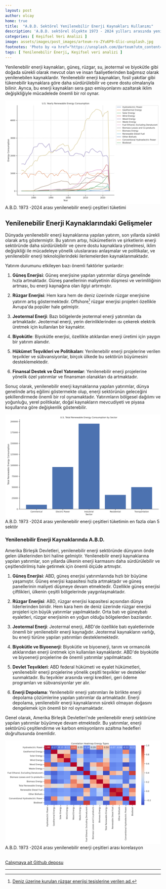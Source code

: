 ```yaml
---
layout: post
author: olcay
home: true
title:  "A.B.D. Sektörel Yenilenebilir Enerji Kaynakları Kullanımı"
description: 'A.B.D. sektörel ölçekte 1973 - 2024 yılları arasında yenilenebilir enerji kaynaklarının kullanımına ait inceleme.'
categories: [ Keşifsel Veri Analizi ]
image: assets/images/post_images/arteum-ro-ZYu6P9-Glic-unsplash.jpg
footnotes: 'Photo by <a href="https://unsplash.com/@arteum?utm_content=creditCopyText&utm_medium=referral&utm_source=unsplash">Arteum.ro</a> on <a href="https://unsplash.com/photos photo-of-wind-turbines-on-green-grass-ZYu6P9-Glic?utm_content=creditCopyText&utm_medium=referral&utm_source=unsplash">Unsplash</a>'
tags: [ Yenilenebilir Enerji, Keşifsel veri analizi ]
---
```


Yenilenebilir enerji kaynakları, güneş, rüzgar, su, jeotermal ve biyokütle gibi doğada sürekli olarak mevcut olan ve insan faaliyetlerinden bağımsız olarak yenilenebilen kaynaklardır. Yenilenebilir enerji kaynakları, fosil yakıtlar gibi tükenebilir kaynaklara göre daha sürdürülebilir ve çevre dostu olmalarıyla bilinir. Ayrıca, bu enerji kaynakları sera gazı emisyonlarını azaltarak iklim değişikliğiyle mücadelede önemli bir rol oynar.

<img src="/assets/images/post_images/us_yearly_r_energy_consumption.png" class="img-thumbnail" alt="A.B.D. 1973 -2024 arası yenilenebilir enerji çeşitleri tüketimi">
<figcaption class="footnotes text-center" data-selectable-paragraph="">A.B.D. 1973 -2024 arası yenilenebilir enerji çeşitleri tüketimi</figcaption>

## Yenilenebilir Enerji Kaynaklarındaki Gelişmeler

Dünyada yenilenebilir enerji kaynaklarına yapılan yatırım, son yıllarda sürekli olarak artış göstermiştir. Bu yatırım artışı, hükümetlerin ve şirketlerin enerji sektöründe daha sürdürülebilir ve çevre dostu kaynaklara yönelmesi, iklim değişikliği ile mücadeleye yönelik uluslararası anlaşmalar ve politikalar, ve yenilenebilir enerji teknolojilerindeki ilerlemelerden kaynaklanmaktadır.

Yatırım durumunu etkileyen bazı önemli faktörler şunlardır:

1. **Güneş Enerjisi**: Güneş enerjisine yapılan yatırımlar dünya genelinde hızla artmaktadır. Güneş panellerinin maliyetinin düşmesi ve verimliliğinin artması, bu enerji kaynağına olan ilgiyi artırmıştır.

2. **Rüzgar Enerjisi**: Hem kara hem de deniz üzerinde rüzgar enerjisine yatırım artış göstermektedir. Offshore[^1] rüzgar enerjisi projeleri özellikle Avrupa'da popüler hale gelmiştir.

3. **Jeotermal Enerji**: Bazı bölgelerde jeotermal enerji yatırımları da artmaktadır. Jeotermal enerji, yerin derinliklerinden ısı çekerek elektrik üretmek için kullanılan bir kaynaktır.

4. **Biyokütle**: Biyokütle enerjisi, özellikle atıklardan enerji üretimi için yaygın bir yatırım alanıdır.

5. **Hükümet Teşvikleri ve Politikaları**: Yenilenebilir enerji projelerine verilen teşvikler ve sübvansiyonlar, birçok ülkede bu sektörün büyümesini desteklemektedir.

6. **Finansal Destek ve Özel Yatırımlar**: Yenilenebilir enerji projelerine yönelik özel yatırımlar ve finansman olanakları da artmaktadır.

Sonuç olarak, yenilenebilir enerji kaynaklarına yapılan yatırımlar, dünya genelinde artış eğilimi göstermekte olup, enerji sektörünün geleceğini şekillendirmede önemli bir rol oynamaktadır. Yatırımların bölgesel dağılımı ve yoğunluğu, yerel politikalar, doğal kaynakların mevcudiyeti ve piyasa koşullarına göre değişkenlik gösterebilir.

<img src="/assets/images/post_images/us_total_r_energy_consumption_by_sector.png" class="img-thumbnail" alt="A.B.D. 1973 -2024 arası yenilenebilir enerji çeşitleri tüketimin en fazla olan 5 sektör">
<figcaption class="footnotes text-center" data-selectable-paragraph="">A.B.D. 1973 -2024 arası yenilenebilir enerji çeşitleri tüketimin en fazla olan 5 sektör</figcaption>

### Yenilenebilir Enerji Kaynaklarında A.B.D.

Amerika Birleşik Devletleri, yenilenebilir enerji sektöründe dünyanın önde gelen ülkelerinden biri haline gelmiştir. Yenilenebilir enerji kaynaklarına yapılan yatırımlar, son yıllarda ülkenin enerji karmasını daha sürdürülebilir ve çeşitlendirilmiş hale getirmek için önemli ölçüde artmıştır.

1. **Güneş Enerjisi**: ABD, güneş enerjisi yatırımlarında hızlı bir büyüme yaşamıştır. Güneş enerjisi kapasitesi hızla artmaktadır ve güneş panellerinin maliyeti düşmeye devam etmektedir. Özellikle güneş enerjisi çiftlikleri, ülkenin çeşitli bölgelerinde yaygınlaşmaktadır.

2. **Rüzgar Enerjisi**: ABD, rüzgar enerjisi kapasitesi açısından dünya liderlerinden biridir. Hem kara hem de deniz üzerinde rüzgar enerjisi projeleri için büyük yatırımlar yapılmaktadır. Orta batı ve güneybatı eyaletleri, rüzgar enerjisinin en yoğun olduğu bölgelerden bazılarıdır.

3. **Jeotermal Enerji**: Jeotermal enerji, ABD'de özellikle batı eyaletlerinde önemli bir yenilenebilir enerji kaynağıdır. Jeotermal kaynakların varlığı, bu enerji türüne yapılan yatırımları desteklemektedir.

4. **Biyokütle ve Biyoenerji**: Biyokütle ve biyoenerji, tarım ve ormancılık atıklarından enerji üretmek için kullanılan kaynaklardır. ABD'de biyokütle ve biyoenerji projelerine de önemli yatırımlar yapılmaktadır.

5. **Devlet Teşvikleri**: ABD federal hükümeti ve eyalet hükümetleri, yenilenebilir enerji projelerine yönelik çeşitli teşvikler ve destekler sunmaktadır. Bu teşvikler arasında vergi kredileri, geri ödeme programları ve sübvansiyonlar yer alır.

6. **Enerji Depolama**: Yenilenebilir enerji yatırımları ile birlikte enerji depolama çözümlerine yapılan yatırımlar da artmaktadır. Enerji depolama, yenilenebilir enerji kaynaklarının sürekli olmayan doğasını dengelemek için önemli bir rol oynamaktadır.

Genel olarak, Amerika Birleşik Devletleri'nde yenilenebilir enerji sektörüne yapılan yatırımlar büyümeye devam etmektedir. Bu yatırımlar, enerji sektörünü çeşitlendirme ve karbon emisyonlarını azaltma hedefleri doğrultusunda önemlidir.

<img src="/assets/images/post_images/us_total_r_energy_correlation.png" class="img-thumbnail" alt="A.B.D. 1973 -2024 arası yenilenebilir enerji çeşitleri arası korelasyon">
<figcaption class="footnotes text-center" data-selectable-paragraph="">A.B.D. 1973 -2024 arası yenilenebilir enerji çeşitleri arası korelasyon</figcaption>
<br />

[Çalışmaya ait Github deposu](https://github.com/olcaysoyuhan/examples)

---

[^1]: [Deniz üzerine kurulan rüzgar enerjisi tesislerine verilen ad.](https://tr.euronews.com/green/2021/06/09/avrupa-n-n-offshore-ruzgar-enerjisi-sektoru-yukseliste)